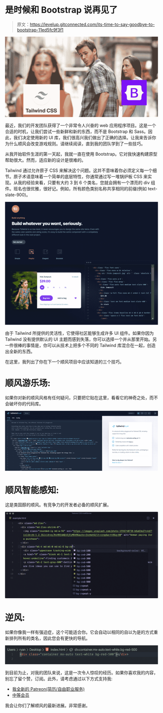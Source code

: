 # 是时候和 Bootstrap 说再见了

> 原文：<https://levelup.gitconnected.com/its-time-to-say-goodbye-to-bootstrap-11ed5fc9f3f1>

![](img/c19ceb29dbf69ff40e64c0f90438dd8e.png)

最近，我们的开发团队获得了一个非常令人兴奋的 web 应用程序项目。这是一个合适的时机，让我们尝试一些新鲜和新的东西，而不是 Bootstrap 和 Sass。因此，我们决定使用新的 UI 库，我们很高兴我们做出了正确的选择。让我来告诉你为什么顺风会改变游戏规则。请继续阅读，直到我的团队学到了一些技巧。

从我开始软件生涯的第一天起，我就一直在使用 Bootstrap。它对我快速构建原型帮助很大。然而，适应新的设计是很难的。

Tailwind 通过允许原子 CSS 来解决这个问题。这并不意味着你必须定义每一个细节。原子术语意味着一个简单的底层特性，你通常通过写一堆锅炉板 CSS 来实现。从我的经验来看，只要有大约 3 到 6 个类名，您就会拥有一个漂亮的 div 组件。班名也很优雅，很好记。例如，所有颜色类别名称共享相同的前缀(例如 text-slate-900)。

![](img/97fb1ecf5b7823e6f4659a95aaa013dc.png)

由于 Tailwind 所提供的灵活性，它使得社区能够生成许多 UI 组件。如果你因为 Tailwind 没有提供默认的 UI 主题而感到失落，你可以选择一个并从那里开始。另一件很棒的事情是，你可以从技术上把多个不同的 Tailwind 库混合在一起，创造出全新的东西。

在这里，我列出了你在下一个顺风项目中应该知道的三个技巧。

# 顺风游乐场:

如果你对新的顺风风格有任何疑问，只要把它贴在这里，看看它的神奇之处，而不会破坏你的代码库。

![](img/ca08e55de91daacf6a7d443447415a3c.png)

# 顺风智能感知:

这是类固醇的顺风。有竞争力的开发者必备的顺风扩展。

![](img/a04338237e278d8c5cf6f10b71bd057c.png)

# 逆风:

如果你像我一样有强迫症，这个可能适合你。它会自动以相同的自以为是的方式重新排列所有的类名，因此您会有更快的导航。

![](img/d70c881ee4236b62d2cae9701269144c.png)

到目前为止，对我的团队来说，这是一次令人惊叹的经历。如果你喜欢我的内容，别忘了留个赞，订阅。此外，请考虑通过以下方式支持我:

*   [我全新的 Patreon(简历/自由职业服务)](https://www.patreon.com/leonto101)
*   [中等会员](https://leon101.medium.com/membership)

我会让你们了解顺风的最新进展。非常感谢。